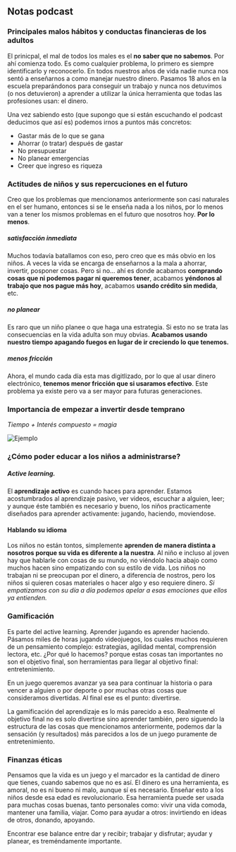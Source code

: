 ## Notas podcast

### Principales malos hábitos y conductas financieras de los adultos

El prinicpal, el mal de todos los males es el **no saber que no sabemos**. Por ahí comienza todo. Es como cualquier problema, lo primero es siempre identificarlo y reconocerlo. En todos nuestros años de vida nadie nunca nos sentó a enseñarnos a como manejar nuestro dinero. Pasamos 18 años en la escuela preparándonos para conseguir un trabajo y nunca nos detuvimos (o nos detuvieron) a aprender a utilizar la única herramienta que todas las profesiones usan: el dinero.

Una vez sabiendo esto (que supongo que si están escuchando el podcast deducimos que así es) podemos irnos a puntos más concretos:

* Gastar más de lo que se gana
* Ahorrar (o tratar) después de gastar
* No presupuestar
* No planear emergencias
* Creer que ingreso es riqueza

### Actitudes de niños y sus repercuciones en el futuro

Creo que los problemas que mencionamos anteriormente son casi naturales en el ser humano, entonces si se le enseña nada a los niños, por lo menos van a tener los mismos problemas en el futuro que nosotros hoy. **Por lo menos**.

##### satisfacción inmediata
Muchos todavía batallamos con eso, pero creo que es más obvio en los niños. A veces la vida se encarga de enseñarnos a la mala a ahorrar, invertir, posponer cosas. Pero si no... ahí es donde acabamos **comprando cosas que ni podemos pagar ni queremos tener**, acabamos **yéndonos al trabajo que nos pague más hoy**, acabamos **usando crédito sin medida**, etc.

##### no planear
Es raro que un niño planee o que haga una estrategia. Si esto no se trata las consecuencias en la vida adulta son muy obvias. **Acabamos usando nuestro tiempo apagando fuegos en lugar de ir creciendo lo que tenemos.**

##### menos fricción
Ahora, el mundo cada día esta mas digitlizado, por lo que al usar dinero electrónico, **tenemos menor fricción que si usaramos efectivo**. Este problema ya existe pero va a ser mayor para futuras generaciones.

### Importancia de empezar a invertir desde temprano
*Tiempo + Interés compuesto = magia*

![Ejemplo](https://cdn.ramseysolutions.net/cms/sites/smartdollar-com/financial-wellness-compound-interest-2.jpg)

### ¿Cómo poder educar a los niños a administrarse?

##### Active learning.
El **aprendizaje activo** es cuando haces para aprender. Estamos acostumbrados al aprendizaje pasivo, ver videos, escuchar a alguien, leer; y aunque éste también es necesario y bueno, los niños practicamente diseñados para aprender activamente: jugando, haciendo, moviendose.

#### Hablando su idioma
Los niños no están tontos, simplemente **aprenden de manera distinta a nosotros porque su vida es diferente a la nuestra**. Al niño e incluso al joven hay que hablarle con cosas de su mundo, no viéndolo hacia abajo como muchos hacen sino empatizando con su estilo de vida. Los niños no trabajan ni se preocupan por el dinero, a diferencia de nostros, pero los niños si quieren cosas materiales o hacer algo y eso requiere dinero. *Si empatizamos con su día a día podemos apelar a esas emociones que ellos ya entienden.*

### Gamificación
Es parte del active learning. Aprender jugando es aprender haciendo. Pásamos miles de horas jugando videojuegos, los cuales muchos requieren de un pensamiento complejo: estrategias, agilidad mental, comprensión lectora, etc. ¿Por qué lo hacemos? porque estas cosas tan importantes no son el objetivo final, son herramientas para llegar al objetivo final: entretenimiento.

En un juego queremos avanzar ya sea para continuar la historia o para vencer a alguien o por deporte o por muchas otras cosas que consideramos divertidas. Al final ese es el punto: divertirse.

La gamificación del aprendizaje es lo más parecido a eso. Realmente el objetivo final no es solo divertirse sino aprender también, pero siguendo la estructura de las cosas que mencionamos anteriormente, podemos dar la sensación (y resultados) más parecidos a los de un juego puramente de entretenimiento.

### Finanzas éticas
Pensamos que la vida es un juego y el marcador es la cantidad de dinero que tienes, cuando sabemos que no es así. El dinero es una herramienta, es amoral, no es ni bueno ni malo, aunque sí es necesario. Enseñar esto a los niños desde esa edad es revolucionario. Esa herramienta puede ser usada para muchas cosas buenas, tanto personales como: vivir una vida comoda, mantener una familia, viajar. Como para ayudar a otros: invirtiendo en ideas de otros, donando, apoyando.

Encontrar ese balance entre dar y recibir; trabajar y disfrutar; ayudar y planear, es treméndamente importante.